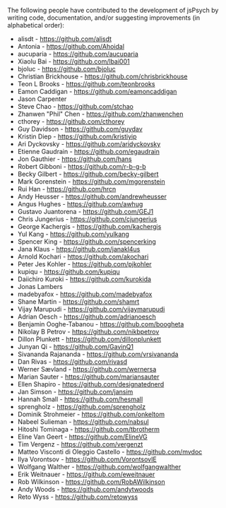 The following people have contributed to the development of jsPsych by writing code, documentation, and/or suggesting improvements (in alphabetical order):
* alisdt - https://github.com/alisdt
* Antonia - https://github.com/Ahoidal
* aucuparia - https://github.com/aucuparia
* Xiaolu Bai - https://github.com/lbai001
* bjoluc - https://github.com/bjoluc
* Christian Brickhouse - https://github.com/chrisbrickhouse
* Teon L Brooks - https://github.com/teonbrooks
* Eamon Caddigan - https://github.com/eamoncaddigan
* Jason Carpenter
* Steve Chao - https://github.com/stchao
* Zhanwen "Phil" Chen - https://github.com/zhanwenchen
* cthorey - https://github.com/cthorey
* Guy Davidson - https://github.com/guydav
* Kristin Diep - https://github.com/kristiyip
* Ari Dyckovsky - https://github.com/aridyckovsky
* Etienne Gaudrain - https://github.com/egaudrain
* Jon Gauthier - https://github.com/hans
* Robert Gibboni - https://github.com/r-b-g-b
* Becky Gilbert - https://github.com/becky-gilbert
* Mark Gorenstein - https://github.com/mgorenstein
* Rui Han - https://github.com/hrcn
* Andy Heusser - https://github.com/andrewheusser
* Angus Hughes - https://github.com/awhug
* Gustavo Juantorena - https://github.com/GEJ1
* Chris Jungerius - https://github.com/cjungerius
* George Kachergis - https://github.com/kachergis
* Yul Kang - https://github.com/yulkang
* Spencer King - https://github.com/spencerking
* Jana Klaus - https://github.com/janakl4us
* Arnold Kochari - https://github.com/akochari
* Peter Jes Kohler - https://github.com/pjkohler 
* kupiqu - https://github.com/kupiqu
* Daiichiro Kuroki - https://github.com/kurokida
* Jonas Lambers
* madebyafox - https://github.com/madebyafox
* Shane Martin - https://github.com/shamrt
* Vijay Marupudi - https://github.com/vijaymarupudi
* Adrian Oesch - https://github.com/adrianoesch
* Benjamin Ooghe-Tabanou - https://github.com/boogheta
* Nikolay B Petrov - https://github.com/nikbpetrov
* Dillon Plunkett - https://github.com/dillonplunkett
* Junyan Qi - https://github.com/GavinQ1
* Sivananda Rajananda - https://github.com/vrsivananda
* Dan Rivas - https://github.com/rivasd
* Werner Sævland - https://github.com/wernersa
* Marian Sauter - https://github.com/mariansauter
* Ellen Shapiro - https://github.com/designatednerd
* Jan Simson - https://github.com/jansim
* Hannah Small - https://github.com/hesmall
* sprengholz - https://github.com/sprengholz
* Dominik Strohmeier - https://github.com/onkeltom
* Nabeel Sulieman - https://github.com/nabsul
* Hitoshi Tominaga - https://github.com/tbrotherm
* Eline Van Geert - https://github.com/ElineVG
* Tim Vergenz - https://github.com/vergenzt
* Matteo Visconti di Oleggio Castello - https://github.com/mvdoc
* Ilya Vorontsov - https://github.com/VorontsovIE
* Wolfgang Walther - https://github.com/wolfgangwalther
* Erik Weitnauer - https://github.com/eweitnauer
* Rob Wilkinson - https://github.com/RobAWilkinson
* Andy Woods - https://github.com/andytwoods
* Reto Wyss - https://github.com/retowyss